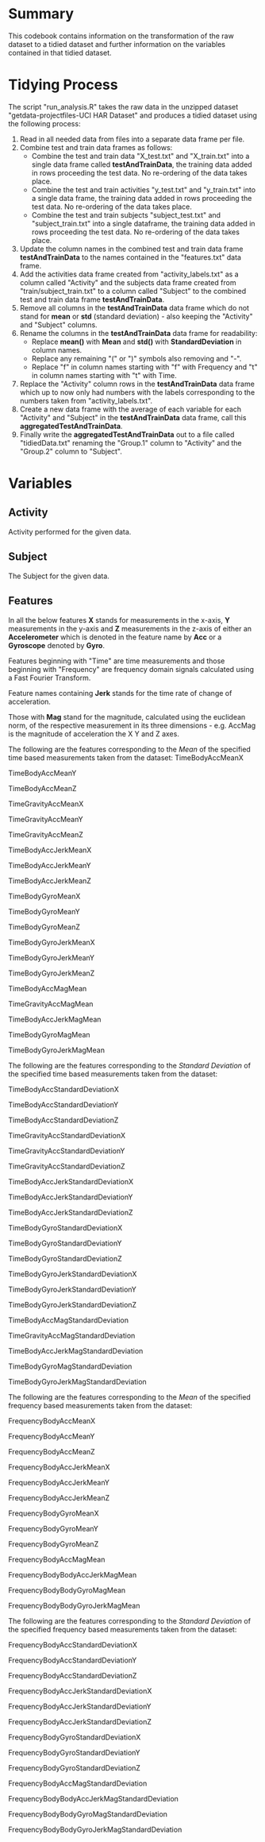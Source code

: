 
# Summary
This codebook contains information on the transformation of the raw dataset to a tidied dataset and further
information on the variables contained in that tidied dataset.

# Tidying Process
The script "run_analysis.R" takes the raw data in the unzipped dataset "getdata-projectfiles-UCI HAR
Dataset" and produces a tidied dataset using the following process:

1. Read in all needed data from files into a separate data frame per file.
2. Combine test and train data frames as follows:
    - Combine the test and train data "X_test.txt" and "X_train.txt" into a single data frame called **testAndTrainData**, the training data added in rows proceeding the test data. No re-ordering of the data takes place.
    - Combine the test and train activities "y_test.txt" and "y_train.txt" into a single data frame, the training data added in rows proceeding the test data. No re-ordering of the data takes place.
    - Combine the test and train subjects "subject_test.txt" and "subject_train.txt" into a single dataframe, the training data added in rows proceeding the test data. No re-ordering of the data takes place.
3. Update the column names in the combined test and train data frame **testAndTrainData** to the names contained in the "features.txt" data frame.
4. Add the activities data frame created from "activity_labels.txt" as a column called "Activity" and the subjects data frame created from "train/subject_train.txt" to a column called "Subject" to the combined test and train data frame **testAndTrainData**.
5. Remove all columns in the **testAndTrainData** data frame which do not stand for **mean** or **std** (standard deviation) - also keeping the "Activity" and "Subject" columns.
6. Rename the columns in the **testAndTrainData** data frame for readability:
    - Replace **mean()** with **Mean** and **std()** with **StandardDeviation** in column names.
    - Replace any remaining "(" or ")" symbols also removing and "-".
    - Replace "f" in column names starting with "f" with Frequency and "t" in column names starting with "t" with Time.
7. Replace the "Activity" column rows in the **testAndTrainData** data frame which up to now only had numbers with the labels corresponding to the numbers taken from "activity_labels.txt".
8. Create a new data frame with the average of each variable for each "Activity" and "Subject" in the **testAndTrainData** data frame, call this **aggregatedTestAndTrainData**.
9. Finally write the **aggregatedTestAndTrainData** out to a file called "tidiedData.txt" renaming the "Group.1" column to "Activity" and the "Group.2" column to "Subject".

# Variables

## Activity
Activity performed for the given data.

## Subject
The Subject for the given data.
   
## Features 
In all the below features **X** stands for measurements in the x-axis, **Y** measurements in the y-axis and **Z** measurements in the z-axis of either an **Accelerometer** which is denoted in the feature name by **Acc** or a **Gyroscope** denoted by **Gyro**.

Features beginning with "Time" are time measurements and those beginning with "Frequency" are frequency domain signals calculated using a Fast Fourier Transform.

Feature names containing **Jerk** stands for the time rate of change of acceleration. 

Those with **Mag** stand for the magnitude, calculated using the euclidean norm, of the respective measurement in its three dimensions - e.g. AccMag is the magnitude of acceleration the X Y and Z axes.
 
 
 
The following are the features corresponding to the *Mean* of the specified time based measurements taken from the dataset:
TimeBodyAccMeanX

TimeBodyAccMeanY

TimeBodyAccMeanZ

TimeGravityAccMeanX

TimeGravityAccMeanY

TimeGravityAccMeanZ

TimeBodyAccJerkMeanX

TimeBodyAccJerkMeanY

TimeBodyAccJerkMeanZ

TimeBodyGyroMeanX

TimeBodyGyroMeanY

TimeBodyGyroMeanZ

TimeBodyGyroJerkMeanX

TimeBodyGyroJerkMeanY

TimeBodyGyroJerkMeanZ

TimeBodyAccMagMean

TimeGravityAccMagMean

TimeBodyAccJerkMagMean

TimeBodyGyroMagMean

TimeBodyGyroJerkMagMean


The following are the features corresponding to the *Standard Deviation* of the specified time based measurements taken from the dataset:

TimeBodyAccStandardDeviationX

TimeBodyAccStandardDeviationY

TimeBodyAccStandardDeviationZ

TimeGravityAccStandardDeviationX

TimeGravityAccStandardDeviationY

TimeGravityAccStandardDeviationZ

TimeBodyAccJerkStandardDeviationX

TimeBodyAccJerkStandardDeviationY

TimeBodyAccJerkStandardDeviationZ

TimeBodyGyroStandardDeviationX

TimeBodyGyroStandardDeviationY

TimeBodyGyroStandardDeviationZ

TimeBodyGyroJerkStandardDeviationX

TimeBodyGyroJerkStandardDeviationY

TimeBodyGyroJerkStandardDeviationZ

TimeBodyAccMagStandardDeviation

TimeGravityAccMagStandardDeviation

TimeBodyAccJerkMagStandardDeviation

TimeBodyGyroMagStandardDeviation

TimeBodyGyroJerkMagStandardDeviation


The following are the features corresponding to the *Mean* of the specified frequency based measurements taken from the dataset:

FrequencyBodyAccMeanX

FrequencyBodyAccMeanY

FrequencyBodyAccMeanZ

FrequencyBodyAccJerkMeanX

FrequencyBodyAccJerkMeanY

FrequencyBodyAccJerkMeanZ

FrequencyBodyGyroMeanX

FrequencyBodyGyroMeanY

FrequencyBodyGyroMeanZ

FrequencyBodyAccMagMean

FrequencyBodyBodyAccJerkMagMean

FrequencyBodyBodyGyroMagMean

FrequencyBodyBodyGyroJerkMagMean


The following are the features corresponding to the *Standard Deviation* of the specified frequency based measurements taken from the dataset:

FrequencyBodyAccStandardDeviationX

FrequencyBodyAccStandardDeviationY

FrequencyBodyAccStandardDeviationZ

FrequencyBodyAccJerkStandardDeviationX

FrequencyBodyAccJerkStandardDeviationY

FrequencyBodyAccJerkStandardDeviationZ

FrequencyBodyGyroStandardDeviationX

FrequencyBodyGyroStandardDeviationY

FrequencyBodyGyroStandardDeviationZ

FrequencyBodyAccMagStandardDeviation

FrequencyBodyBodyAccJerkMagStandardDeviation

FrequencyBodyBodyGyroMagStandardDeviation

FrequencyBodyBodyGyroJerkMagStandardDeviation
